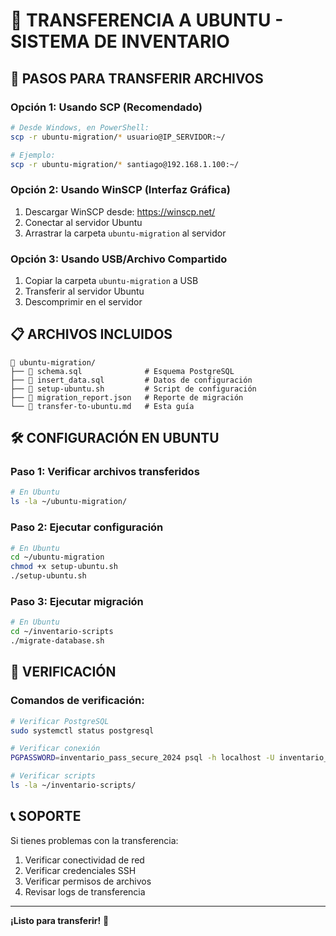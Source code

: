 # 📁 TRANSFERENCIA A UBUNTU - SISTEMA DE INVENTARIO

## 🚀 PASOS PARA TRANSFERIR ARCHIVOS

### **Opción 1: Usando SCP (Recomendado)**

```bash
# Desde Windows, en PowerShell:
scp -r ubuntu-migration/* usuario@IP_SERVIDOR:~/

# Ejemplo:
scp -r ubuntu-migration/* santiago@192.168.1.100:~/
```

### **Opción 2: Usando WinSCP (Interfaz Gráfica)**

1. Descargar WinSCP desde: https://winscp.net/
2. Conectar al servidor Ubuntu
3. Arrastrar la carpeta `ubuntu-migration` al servidor

### **Opción 3: Usando USB/Archivo Compartido**

1. Copiar la carpeta `ubuntu-migration` a USB
2. Transferir al servidor Ubuntu
3. Descomprimir en el servidor

## 📋 ARCHIVOS INCLUIDOS

```
📂 ubuntu-migration/
├── 📄 schema.sql              # Esquema PostgreSQL
├── 📄 insert_data.sql         # Datos de configuración
├── 📄 setup-ubuntu.sh         # Script de configuración
├── 📄 migration_report.json   # Reporte de migración
└── 📄 transfer-to-ubuntu.md   # Esta guía
```

## 🛠️ CONFIGURACIÓN EN UBUNTU

### **Paso 1: Verificar archivos transferidos**
```bash
# En Ubuntu
ls -la ~/ubuntu-migration/
```

### **Paso 2: Ejecutar configuración**
```bash
# En Ubuntu
cd ~/ubuntu-migration
chmod +x setup-ubuntu.sh
./setup-ubuntu.sh
```

### **Paso 3: Ejecutar migración**
```bash
# En Ubuntu
cd ~/inventario-scripts
./migrate-database.sh
```

## 🔧 VERIFICACIÓN

### **Comandos de verificación:**
```bash
# Verificar PostgreSQL
sudo systemctl status postgresql

# Verificar conexión
PGPASSWORD=inventario_pass_secure_2024 psql -h localhost -U inventario_user -d inventario_db -c "SELECT COUNT(*) FROM equipos;"

# Verificar scripts
ls -la ~/inventario-scripts/
```

## 📞 SOPORTE

Si tienes problemas con la transferencia:
1. Verificar conectividad de red
2. Verificar credenciales SSH
3. Verificar permisos de archivos
4. Revisar logs de transferencia

---

**¡Listo para transferir!** 🚀 